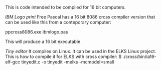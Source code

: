 This is code intended to be compiled for 16 bit computers.

*IBM Logo print*
Free Pascal has a 16 bit 8086 cross compiler version that can be used like this from a conteporary computer:

ppcross8086.exe ibmlogo.pas

This will produce a 16 bit executable.

*Tiny editor*
It compiles on Linux. It can be used in the ELKS Linux project.
This is how to compile it for ELKS with cross compiler:
$ ./cross/bin/ia16-elf-gcc tinyedit.c -o tinyedit -melks -mcmodel=small

